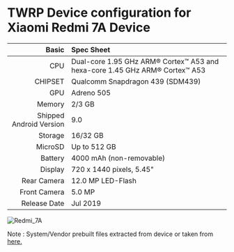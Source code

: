 TWRP Device configuration for Xiaomi Redmi 7A Device
============================================================
Basic   | Spec Sheet
-------:|:-------------------------
CPU     | Dual-core 1.95 GHz ARM® Cortex™ A53 and hexa-core 1.45 GHz ARM® Cortex™ A53
CHIPSET | Qualcomm Snapdragon 439 (SDM439)
GPU     | Adreno 505
Memory  | 2/3 GB
Shipped Android Version | 9.0
Storage | 16/32 GB
MicroSD | Up to 512 GB
Battery | 4000 mAh (non-removable)
Display | 720 x 1440 pixels, 5.45"
Rear Camera  | 12.0 MP LED-Flash
Front Camera | 5.0 MP
Release Date | Jul 2019

![Redmi_7A](https://ventasx.anubbe.me/wp-content/uploads/2020/03/7a-green.png "Redmi_7A")

Note : System/Vendor prebuilt files extracted from device or taken from [here.](https://github.com/AndroidDumps/xiaomi_olive_dump/)
